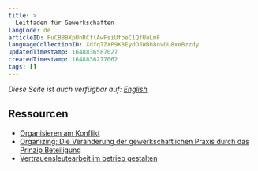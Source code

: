 ```yaml
---
title: >
  Leitfaden für Gewerkschaften
langCode: de
articleID: FuCBBBXpUnRCflAwFsiUfoeC1QfUuLmF
languageCollectionID: XdfqTZXP9K8EydOJWDh8ovDU8xeBzzdy
updatedTimestamp: 1648836587027
createdTimestamp: 1648836277062
tags: []
---
```


_Diese Seite ist auch verfügbar auf:_ [_English_](/campaigns/labor-unions)

## Ressourcen

-   [Organisieren am Konflikt](https://www.vsa-verlag.de/nc/detail/artikel/organisieren-am-konflikt/)
-   [Organizing: Die Veränderung der gewerkschaftlichen Praxis durch das Prinzip Beteiligung](https://www.vsa-verlag.de/nc/detail/artikel/organizing-2/)
-   [Vertrauensleutearbeit im betrieb gestalten](https://bayern.verdi.de/gruppen/vertrauensleute/++file++51d283cd6f68443330001543/download/Vertrauensleutearbeit-im-Betrieb-gestalten-1.pdf)
